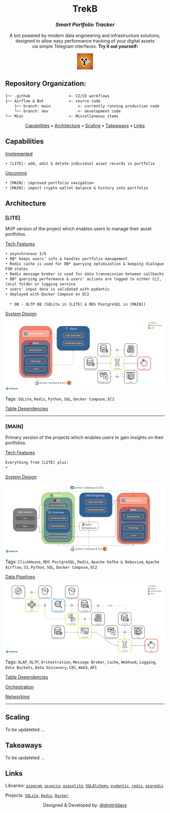 <div align="center">

# TrekB
### *Smart Portfolio Tracker*

A bot powered by modern data engineering and infrastructure solutions,\
designed to allow easy performance tracking of your digital assets\
via simple Telegram interfaces. **Try it out yourself:**

<a href="https://t.me/TrekB_bot">
  <img src="Misc/pics/TrekB_logo.png" alt="TrekB Logo" title="https://t.me/TrekB_bot" style="width:10% ; height:10%">
</a>

</div>

## Repository Organization:
    
    ├── .github                 <- CI/CD workflows
    ├── Airflow & Bot           <- source code
        ├── branch: main            <- currently running production code
        └── branch: dev             <- development code
    └── Misc                    <- Miscellaneous items

<div align="center">

[Capabilities](#capabilities) •
[Architecture](#architecture) •
[Scaling](#scaling) •
[Takeaways](#takeaways) •
[Links](#links)

</div>

## Capabilities
    
<ins>Implemented</ins>

    • [LITE]: add, edit & delete individual asset records in portfolio
    
<ins>Upcoming</ins>

    • [MAIN]: improved portfolio navigation
    • [MAIN]: import crypto wallet balance & history into portfolio

## Architecture

### [LITE]

MVP version of the project which enables users to manage their asset portfolios.

<ins>Tech Features</ins>

    • asynchronous I/O
    • DB* keeps users' info & handles portfolio management
    • Redis cache is used for DB* querying optimization & keeping dialogue FSM states
    • Redis message broker is used for data transmission between callbacks
    • DB* querying performance & users' actions are logged to either CLI, local folder or logging service
    • users' input data is validated with pydantic
    • deployed with Docker Compose on EC2
    
      * DB - OLTP DB (SQLite in [LITE] & RDS PostgreSQL in [MAIN])
    
<ins>System Design</ins>

![LITE Architecture](Misc/pics/lite_arch_high_lvl.png?raw=true "LITE Architecture")

Tags: `SQLite`, `Redis`, `Python`, `SQL`, `Docker Compose`, `EC2`

<ins>Table Dependencies</ins>

---

### [MAIN]

Primary version of the projects which enables users to gain insights on their portfolios.

<ins>Tech Features</ins>

    Everything from [LITE] plus:
    • 

<ins>System Design</ins>

![VM Architecture](Misc/pics/arch_high_lvl.png?raw=true "High-Level Architecture")

Tags: `ClickHouse`, `RDS PostgreSQL`, `Redis`, `Apache Kafka & Debezium`, `Apache Airflow`, `S3`, `Python`, `SQL`, `Docker Compose`, `EC2`

<ins>Data Pipelines</ins>

![Data Pipelines](Misc/pics/data_pipelines.png?raw=true "Data Pipelines")

Tags: `OLAP`, `OLTP`, `Orchestration`, `Message Broker`, `Cache`, `Webhook`, `Logging`, `Data Buckets`, `Data Discovery`, `CDC`, `Web3`, `API`

<ins>Table Dependencies</ins>

<ins>Orchestration</ins>

<ins>Networking</ins>

---

## Scaling

To be updateted ...

## Takeaways

To be updateted ...

## Links

Libraries:
[`aiogram`](https://github.com/aiogram/aiogram),
[`asyncio`](https://github.com/python/asyncio),
[`aiosqlite`](https://github.com/omnilib/aiosqlite),
[`SQLAlchemy`](https://github.com/sqlalchemy/sqlalchemy),
[`pydantic`](https://github.com/pydantic/pydantic),
[`redis`](https://github.com/redis/redis),
[`aioredis`](https://github.com/aio-libs/aioredis-py)

Projects:
[`SQLite`](https://sqlite.org/index.html),
[`Redis`](https://redis.io/),
[`Docker`](https://www.docker.com/)



<div align="center">

Designed & Developed by: [@dmitriidavs](https://www.linkedin.com/in/dmitriidavs/)

</div>
